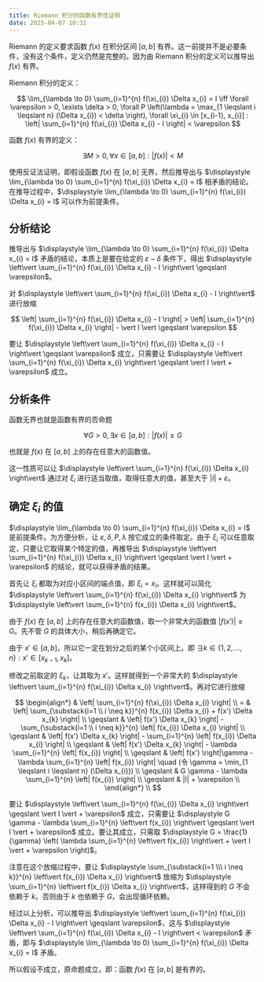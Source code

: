 ```yaml
---
title: Riemann 积分的函数有界性证明
date: 2025-04-07 10:32
---
```


Riemann 的定义要求函数 $f(x)$ 在积分区间 $[a, b]$ 有界。这一前提并不是必要条件，没有这个条件，定义仍然是完整的。因为由 Riemann 积分的定义可以推导出 $f(x)$ 有界。

Riemann 积分的定义：

$$
\lim_{\lambda \to 0} \sum_{i=1}^{n} f(\xi_{i}) \Delta x_{i} = I  \iff \forall \varepsilon > 0, \exists \delta > 0, \forall P \left(\lambda = \max_{1 \leqslant i \leqslant n} (\Delta x_{i}) < \delta \right), \forall \xi_{i} \in [x_{i-1}, x_{i}] : \left| \sum_{i=1}^{n} f(\xi_{i}) \Delta x_{i} - I \right| < \varepsilon
$$

函数 $f(x)$ 有界的定义：

$$
\exists M > 0, \forall x \in [a, b] : \left|f(x)\right| < M
$$

使用反证法证明，即假设函数 $f(x)$ 在 $[a, b]$ 无界，然后推导出与 $\displaystyle \lim_{\lambda \to 0} \sum_{i=1}^{n} f(\xi_{i}) \Delta x_{i} = I$ 相矛盾的结论。在推导过程中，$\displaystyle \lim_{\lambda \to 0} \sum_{i=1}^{n} f(\xi_{i}) \Delta x_{i} = I$ 可以作为前提条件。

## 分析结论

推导出与 $\displaystyle \lim_{\lambda \to 0} \sum_{i=1}^{n} f(\xi_{i}) \Delta x_{i} = I$ 矛盾的结论，本质上是要在给定的 $\varepsilon - \delta$ 条件下，得出 $\displaystyle \left\vert \sum_{i=1}^{n} f(\xi_{i}) \Delta x_{i} - I \right\vert \geqslant \varepsilon$。

对 $\displaystyle \left\vert \sum_{i=1}^{n} f(\xi_{i}) \Delta x_{i} - I \right\vert$ 进行放缩

$$
\left| \sum_{i=1}^{n} f(\xi_{i}) \Delta x_{i} - I \right| > \left| \sum_{i=1}^{n} f(\xi_{i}) \Delta x_{i} \right| - \vert I \vert \geqslant \varepsilon
$$

要让 $\displaystyle \left\vert \sum_{i=1}^{n} f(\xi_{i}) \Delta x_{i} - I \right\vert \geqslant \varepsilon$ 成立，只需要让 $\displaystyle \left\vert \sum_{i=1}^{n} f(\xi_{i}) \Delta x_{i} \right\vert \geqslant \vert I \vert + \varepsilon$ 成立。

## 分析条件

函数无界也就是函数有界的否命题

$$
\forall G > 0, \exists x \in [a, b] : \left|f(x)\right| \geqslant G
$$

也就是 $f(x)$ 在 $[a,b]$ 上的存在任意大的函数值。

这一性质可以让 $\displaystyle \left\vert \sum_{i=1}^{n} f(\xi_{i}) \Delta x_{i} \right\vert$ 通过对 $\xi_{i}$ 进行适当取值，取得任意大的值，甚至大于 $\vert I \vert + \varepsilon$。

## 确定 $\xi_{i}$ 的值

$\displaystyle \lim_{\lambda \to 0} \sum_{i=1}^{n} f(\xi_{i}) \Delta x_{i} = I$ 是前提条件。为方便分析，让 $\varepsilon, \delta, P, \lambda$ 按它成立的条件取定。由于 $\xi_{i}$ 可以任意取定，只要让它取得某个特定的值，再推导出 $\displaystyle \left\vert \sum_{i=1}^{n} f(\xi_{i}) \Delta x_{i} \right\vert \geqslant \vert I \vert + \varepsilon$ 的结论，就可以获得矛盾的结果。

首先让 $\xi_{i}$ 都取为对应小区间的端点值，即 $\xi_{i} = x_{i}$。这样就可以简化 $\displaystyle \left\vert \sum_{i=1}^{n} f(\xi_{i}) \Delta x_{i} \right\vert$ 为 $\displaystyle \left\vert \sum_{i=1}^{n} f(x_{i}) \Delta x_{i} \right\vert$。

由于 $f(x)$ 在 $[a,b]$ 上的存在任意大的函数值，取一个非常大的函数值 $\vert f(x') \vert \geqslant G$。先不管 $G$ 的具体大小，稍后再确定它。

由于 $x' \in [a,b]$，所以它一定在划分之后的某个小区间上。即 $\exists k \in \{1,2,\dots,n\} : x' \in [x_{k-1}, x_{k}]$。

修改之前取定的 $\xi_{k}$，让其取为 $x'$。这样就得到一个非常大的 $\displaystyle \left\vert \sum_{i=1}^{n} f(\xi_{i}) \Delta x_{i} \right\vert$。再对它进行放缩

$$
\begin{align*}
& \left| \sum_{i=1}^{n} f(\xi_{i}) \Delta x_{i} \right| \\
= & \left| \sum_{\substack{i=1 \\ i \neq k}}^{n} f(x_{i}) \Delta x_{i} + f(x') \Delta x_{k} \right| \\
\geqslant & \left| f(x') \Delta x_{k} \right| - \sum_{\substack{i=1 \\ i \neq k}}^{n} \left| f(x_{i}) \Delta x_{i} \right| \\
\geqslant & \left| f(x') \Delta x_{k} \right| - \sum_{i=1}^{n} \left| f(x_{i}) \Delta x_{i} \right| \\
\geqslant & \left| f(x') \Delta x_{k} \right| - \lambda \sum_{i=1}^{n} \left| f(x_{i}) \right| \\
\geqslant & \left| f(x') \right|\gamma - \lambda \sum_{i=1}^{n} \left| f(x_{i}) \right| \quad (令 \gamma = \min_{1 \leqslant i \leqslant n} (\Delta x_{i})) \\
\geqslant & G \gamma - \lambda \sum_{i=1}^{n} \left| f(x_{i}) \right| \\
\geqslant & |I| + \varepsilon \\
\end{align*} \\
$$

要让 $\displaystyle \left\vert \sum_{i=1}^{n} f(\xi_{i}) \Delta x_{i} \right\vert \geqslant \vert I \vert + \varepsilon$ 成立，只需要让 $\displaystyle G \gamma - \lambda \sum_{i=1}^{n} \left\vert f(x_{i}) \right\vert \geqslant \vert I \vert + \varepsilon$ 成立。要让其成立，只需取 $\displaystyle G = \frac{1}{\gamma} \left( \lambda \sum_{i=1}^{n} \left\vert f(x_{i}) \right\vert + \vert I \vert + \varepsilon \right)$。

注意在这个放缩过程中，要让 $\displaystyle \sum_{\substack{i=1 \\\ i \neq k}}^{n} \left\vert f(x_{i}) \Delta x_{i} \right\vert$ 放缩为 $\displaystyle \sum_{i=1}^{n} \left\vert f(x_{i}) \Delta x_{i} \right\vert$，这样得到的 $G$ 不会依赖于 $k$。否则由于 $k$ 也依赖于 $G$，会出现循环依赖。

经过以上分析，可以推导出 $\displaystyle \left\vert \sum_{i=1}^{n} f(\xi_{i}) \Delta x_{i} - I \right\vert \geqslant \varepsilon$，这与 $\displaystyle \left\vert \sum_{i=1}^{n} f(\xi_{i}) \Delta x_{i} - I \right\vert < \varepsilon$ 矛盾，即与 $\displaystyle \lim_{\lambda \to 0} \sum_{i=1}^{n} f(\xi_{i}) \Delta x_{i} = I$ 矛盾。

所以假设不成立，原命题成立，即：函数 $f(x)$ 在 $[a, b]$ 是有界的。
